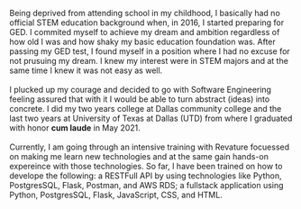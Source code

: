 Being deprived from attending school in my childhood, I basically had no official STEM education background when, in 2016, I started preparing for GED.
I commited myself to achieve my dream and ambition regardless of how old I was and how shaky my basic education foundation was. 
After passing my GED test, I found myself in a position where I had no excuse for not prusuing my dream. I knew my interest were in STEM majors
and at the same time I knew it was not easy as well.<br><br>
I plucked up my courage and decided to go with Software Engineering feeling assured that with it I would be able to turn abstract (ideas) into concrete.
I did my two years college at Dallas community college and the last two years at University of Texas at Dallas (UTD) from where I graduated with honor
**cum laude** in May 2021.<br><br>
Currently, I am going through an intensive training with Revature focuessed on making me learn new technologies and at the same gain hands-on expereince with those technologies.
So far, I have been trained on how to develope the following: a RESTFull API by using technologies like Python, PostgresSQL, Flask, Postman, and AWS RDS; a fullstack application using Python, PostgresSQL, Flask, JavaScript, CSS, and HTML.
